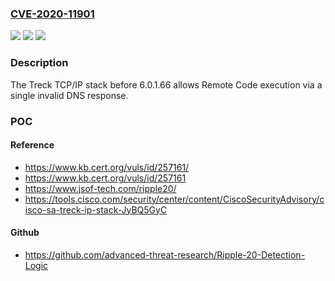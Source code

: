 ### [CVE-2020-11901](https://cve.mitre.org/cgi-bin/cvename.cgi?name=CVE-2020-11901)
![](https://img.shields.io/static/v1?label=Product&message=n%2Fa&color=blue)
![](https://img.shields.io/static/v1?label=Version&message=n%2Fa&color=blue)
![](https://img.shields.io/static/v1?label=Vulnerability&message=n%2Fa&color=brighgreen)

### Description

The Treck TCP/IP stack before 6.0.1.66 allows Remote Code execution via a single invalid DNS response.

### POC

#### Reference
- https://www.kb.cert.org/vuls/id/257161/
- https://www.kb.cert.org/vuls/id/257161
- https://www.jsof-tech.com/ripple20/
- https://tools.cisco.com/security/center/content/CiscoSecurityAdvisory/cisco-sa-treck-ip-stack-JyBQ5GyC

#### Github
- https://github.com/advanced-threat-research/Ripple-20-Detection-Logic

